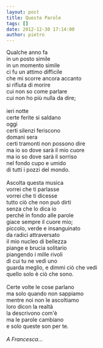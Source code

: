 ```yaml
---
layout: post
title: Queste Parole
tags: []
date: 2012-12-30 17:14:00
author: pietro
---
```

Qualche anno fa<br/>in un posto simile<br/>in un momento simile<br/>ci fu un attimo difficile<br/>che mi scorre ancora accanto<br/>si rifiuta di morire<br/>cui non so come parlare<br/>cui non ho più nulla da dire;<br/><br/>ieri notte<br/>certe ferite si saldano<br/>oggi<br/>certi silenzi feriscono<br/>domani sera<br/>certi tramonti non possono dire<br/>ma io so dove sarà il mio cuore<br/>ma io so dove sarà il sorriso<br/>nel fondo cupo e umido<br/>di tutti i pozzi del mondo.<br/><br/>Ascolta questa musica<br/>vorrei che ti parlasse<br/>vorrei che ti dicesse<br/>tutto ciò che non può dirti<br/>senza che lo dica io<br/>perché in fondo alle parole<br/>giace sempre il cuore mio;<br/>piccolo, verde e insanguinato<br/>da radici attraversato<br/>il mio nucleo di bellezza<br/>piange e brucia solitario<br/>piangendo i mille rivoli<br/>di cui tu ne vedi uno<br/>guarda meglio, e dimmi ciò che vedi<br/>quello solo è ciò che sono.<br/><br/>Certe volte le cose parlano<br/>ma solo quando non sappiamo<br/>mentre noi non le ascoltiamo<br/>loro dicon la realtà<br/>la descrivono com'è<br/>ma le parole cambiano<br/>e solo queste son per te.<br/><br/><i>A Francesca...</i>
